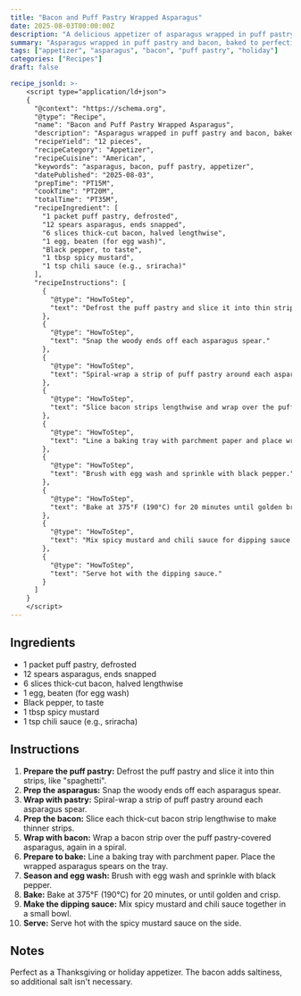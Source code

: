 ```yaml
---
title: "Bacon and Puff Pastry Wrapped Asparagus"
date: 2025-08-03T00:00:00Z
description: "A delicious appetizer of asparagus wrapped in puff pastry and bacon, baked until golden and served with a spicy mustard sauce."
summary: "Asparagus wrapped in puff pastry and bacon, baked to perfection and served with a spicy mustard sauce. Perfect for holidays or parties."
tags: ["appetizer", "asparagus", "bacon", "puff pastry", "holiday"]
categories: ["Recipes"]
draft: false

recipe_jsonld: >-
    <script type="application/ld+json">
    {
      "@context": "https://schema.org",
      "@type": "Recipe",
      "name": "Bacon and Puff Pastry Wrapped Asparagus",
      "description": "Asparagus wrapped in puff pastry and bacon, baked to perfection and served with a spicy mustard dipping sauce.",
      "recipeYield": "12 pieces",
      "recipeCategory": "Appetizer",
      "recipeCuisine": "American",
      "keywords": "asparagus, bacon, puff pastry, appetizer",
      "datePublished": "2025-08-03",
      "prepTime": "PT15M",
      "cookTime": "PT20M",
      "totalTime": "PT35M",
      "recipeIngredient": [
        "1 packet puff pastry, defrosted",
        "12 spears asparagus, ends snapped",
        "6 slices thick-cut bacon, halved lengthwise",
        "1 egg, beaten (for egg wash)",
        "Black pepper, to taste",
        "1 tbsp spicy mustard",
        "1 tsp chili sauce (e.g., sriracha)"
      ],
      "recipeInstructions": [
        {
          "@type": "HowToStep",
          "text": "Defrost the puff pastry and slice it into thin strips."
        },
        {
          "@type": "HowToStep",
          "text": "Snap the woody ends off each asparagus spear."
        },
        {
          "@type": "HowToStep",
          "text": "Spiral-wrap a strip of puff pastry around each asparagus spear."
        },
        {
          "@type": "HowToStep",
          "text": "Slice bacon strips lengthwise and wrap over the puff pastry."
        },
        {
          "@type": "HowToStep",
          "text": "Line a baking tray with parchment paper and place wrapped asparagus on it."
        },
        {
          "@type": "HowToStep",
          "text": "Brush with egg wash and sprinkle with black pepper."
        },
        {
          "@type": "HowToStep",
          "text": "Bake at 375°F (190°C) for 20 minutes until golden brown."
        },
        {
          "@type": "HowToStep",
          "text": "Mix spicy mustard and chili sauce for dipping sauce."
        },
        {
          "@type": "HowToStep",
          "text": "Serve hot with the dipping sauce."
        }
      ]
    }
    </script>
---
```


## Ingredients

- 1 packet puff pastry, defrosted
- 12 spears asparagus, ends snapped
- 6 slices thick-cut bacon, halved lengthwise
- 1 egg, beaten (for egg wash)
- Black pepper, to taste
- 1 tbsp spicy mustard
- 1 tsp chili sauce (e.g., sriracha)

## Instructions

1. **Prepare the puff pastry:** Defrost the puff pastry and slice it into thin strips, like "spaghetti".
2. **Prep the asparagus:** Snap the woody ends off each asparagus spear.
3. **Wrap with pastry:** Spiral-wrap a strip of puff pastry around each asparagus spear.
4. **Prep the bacon:** Slice each thick-cut bacon strip lengthwise to make thinner strips.
5. **Wrap with bacon:** Wrap a bacon strip over the puff pastry-covered asparagus, again in a spiral.
6. **Prepare to bake:** Line a baking tray with parchment paper. Place the wrapped asparagus spears on the tray.
7. **Season and egg wash:** Brush with egg wash and sprinkle with black pepper.
8. **Bake:** Bake at 375°F (190°C) for 20 minutes, or until golden and crisp.
9. **Make the dipping sauce:** Mix spicy mustard and chili sauce together in a small bowl.
10. **Serve:** Serve hot with the spicy mustard sauce on the side.

## Notes

Perfect as a Thanksgiving or holiday appetizer. The bacon adds saltiness, so additional salt isn't necessary.

